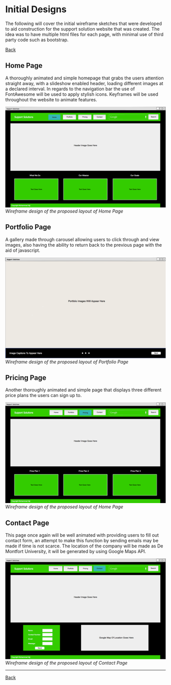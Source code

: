 # Initial Designs

The following will cover the initial wireframe sketches that were developed to aid construction for the support solution website that was created. The idea was to have multiple html files for each page, with minimal use of third party code such as bootstrap.

[Back](../../README.md)

## Home Page

A thoroughly animated and simple homepage that grabs the users attention straight away, with a slideshow enabled header, loading different images at a declared interval. In regards to the navigation bar the use of FontAwesome will be used to apply stylish icons. Keyframes will be used throughout the website to animate features.


![](home_page.png)
*Wireframe design of the proposed layout of Home Page*


## Portfolio Page

A gallery made through carousel allowing users to click through and view images, also having the ability to return back to the previous page with the aid of javascript.

![](portfolio.png)
*Wireframe design of the proposed layout of Portfolio Page*

## Pricing Page

Another thoroughly animated and simple page that displays three different price plans the users can sign up to.

![](pricing.png)
*Wireframe design of the proposed layout of Home Page*

## Contact Page

This page once again will be well animated with providing users to fill out contact form, an attempt to make this function by sending emails may be made if time is not scarce. The location of the company will be made as De Montfort University, it will be generated by using Google Maps API.

![](contact.png)
*Wireframe design of the proposed layout of Contact Page*


_ _ _


[Back](../../README.md)